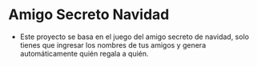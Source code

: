 <h1>Amigo Secreto Navidad</h1>

- Este proyecto se basa en el juego del amigo secreto de navidad, solo tienes que ingresar los nombres de tus amigos y genera automáticamente quién regala a quién.
